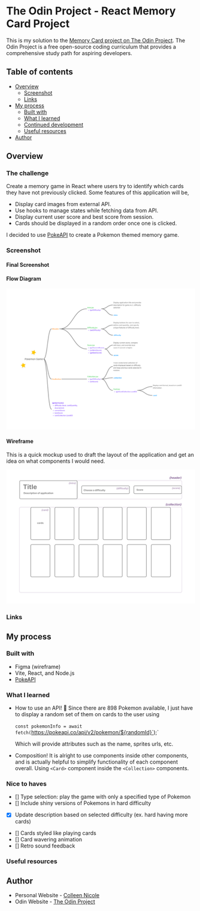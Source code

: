 # The Odin Project - React Memory Card Project
This is my solution to the [Memory Card project on The Odin Project](https://www.theodinproject.com/lessons/node-path-react-new-memory-card). The Odin Project is a free open-source coding curriculum that provides a comprehensive study path for aspiring developers. 

## Table of contents

- [Overview](#overview)
  - [Screenshot](#screenshot)
  - [Links](#links)
- [My process](#my-process)
  - [Built with](#built-with)
  - [What I learned](#what-i-learned)
  - [Continued development](#continued-development)
  - [Useful resources](#useful-resources)
- [Author](#author)

## Overview

### The challenge

Create a memory game in React where users try to identify which cards they have not previously clicked. Some features of this application will be, 

- Display card images from external API. 
- Use hooks to manage states while fetching data from API. 
- Display current user score and best score from session. 
- Cards should be displayed in a random order once one is clicked. 

I decided to use [PokeAPI](https://pokeapi.co/) to create a Pokemon themed memory game.

### Screenshot

#### Final Screenshot

#### Flow Diagram 

![](./flowdiagram.png)

#### Wireframe

This is a quick mockup used to draft the layout of the application and get an idea on what components I would need. 

![](./wireframe.png)

### Links

## My process

### Built with

- Figma (wireframe)
- Vite, React, and Node.js
- [PokeAPI](https://pokeapi.co/)

### What I learned

- How to use an API! 🌈 Since there are 898 Pokemon available, I just have to display a random set of them on cards to the user using 
  
  `const pokemonInfo = await fetch(`https://pokeapi.co/api/v2/pokemon/${randomId}`);`

  Which will provide attributes such as the name, sprites urls, etc. 

- Composition! It is alright to use components inside other components, and is actually helpful to simplify functionality of each component overall. Using `<Card>` component inside the `<Collection>` components. 

### Nice to haves

- [] Type selection: play the game with only a specified type of Pokemon
- [] Include shiny versions of Pokemons in hard difficulty
- [X] Update description based on selected difficulty (ex. hard having more cards) 
- [] Cards styled like playing cards 
- [] Card wavering animation
- [] Retro sound feedback

### Useful resources


## Author

- Personal Website - [Colleen Nicole](https://www.colleennicole.com)
- Odin Website - [The Odin Project](https://www.theodinproject.com)
